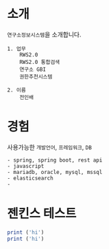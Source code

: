 # 소개
`연구소정보시스템`을 소개합니다.
```
1. 업무
    RWS2.0
    RWS2.0 통합검색
    연구소 GBI
    권한추천시스템

2. 이름
    전인배
```

# 경험
사용가능한 `개발언어`, `프레임워크`, `DB`
```
- spring, spring boot, rest api
- javascript
- mariadb, oracle, mysql, mssql
- elasticsearch
- 
```

# 젠킨스 테스트
```javascript
print ('hi')
print ('hi')
```